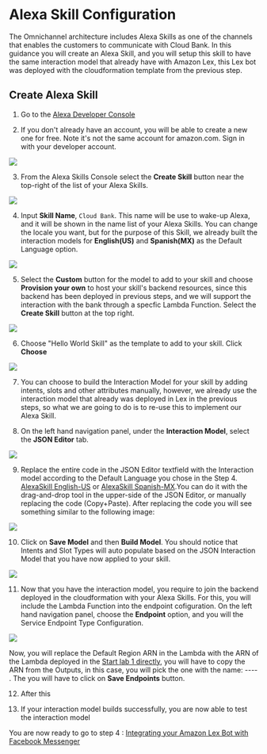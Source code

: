 # Alexa Skill Configuration

The Omnichannel architecture includes Alexa Skills as one of the channels that enables the customers to communicate with Cloud Bank. In this guidance you will create an Alexa Skill, and you will setup this skill to have the same interaction model that already have with Amazon Lex, this Lex bot was deployed with the cloudformation template from the previous step. 

## Create Alexa Skill

1. Go to the [Alexa Developer Console](https://developer.amazon.com/alexa/console/ask)

2. If you don't already have an account, you will be able to create a new one for 
free. Note it's not the same account for amazon.com. Sign in with your developer account.

![](./images/AlexaSkill_1.png)

3. From the Alexa Skills Console select the **Create Skill** button near the top-right of the list of your Alexa Skills.

![](./images/AlexaSkill_2.png)

4. Input **Skill Name**, `Cloud Bank`. This name will be use to wake-up Alexa, and it will be shown in the name list of your Alexa Skills. You can change the locale you want, but for the purpose of this Skill, we already built the interaction models for **English(US)** and **Spanish(MX)**  as the Default Language option.

![](./images/AlexaSkill_3.png)

5. Select the **Custom** button for the model to add to your skill and choose **Provision your own** to host your skill's backend resources, since this backend has been deployed in previous steps, and we will support the interaction with the bank through a specfic Lambda Function. Select the **Create Skill** 
button at the top right.

![](./images/AlexaSkill_4.png)

6. Choose "Hello World Skill" as the template to add to your skill. Click **Choose**

![](./images/AlexaSkill_5.png)

7. You can choose to build the Interaction Model for your skill by adding intents, 
slots and other attributes manually, however, we already use the interaction model that already was deployed in Lex in the previous steps, so what we are going to do is to re-use this to implement our Alexa Skill. 

8. On the left hand navigation panel, under the **Interaction Model**, select the **JSON Editor** tab.

![](./images/AlexaSkill_6.png)

9. Replace the entire code in the JSON Editor textfield with the Interaction model according to the Default Language you chose in the Step 4. [AlexaSkill English-US](./assets/en-US/alexa-skill-en-US.json) or [AlexaSkill Spanish-MX](./assets/es-MX/alexa-skill-es-MX.json).You can do it with the drag-and-drop tool in the upper-side of the JSON Editor, or manually replacing the code (Copy+Paste). After replacing the code you will see something similar to the following image:

![](./images/AlexaSkill_7.png)

10. Click on **Save Model** and then **Build Model**. You should notice that Intents and Slot Types will auto populate based on the JSON Interaction Model that you have now applied to your skill.

![](./images/AlexaSkill_8.png)

11. Now that you have the interaction model, you require to join the backend deployed in the cloudformation with your Alexa Skills. For this, you will include the Lambda Function into the endpoint cofiguration. On the left hand navigation panel, choose the **Endpoint** option, and you will the Service Endpoint Type Configuration.

![](./images/AlexaSkill_9.png)

Now, you will replace the Default Region ARN in the Lambda with the ARN of the Lambda deployed in the [Start lab 1 directly](./02_CloudFormation/README.md), you will have to copy the ARN from the Outputs, in this case, you will pick the one with the name: ---- . The you will have to click on **Save Endpoints** button.



12. After this 


11. If your interaction model builds successfully, you are now able to test the interaction model


You are now ready to go to step 4 : [Integrating your Amazon Lex Bot with Facebook Messenger](../04_CloudFormationFacebookMessenger/README.md)